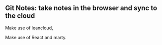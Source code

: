 ## Git Notes: take notes in the browser and sync to the cloud

Make use of leancloud,

Make use of React and marty.


